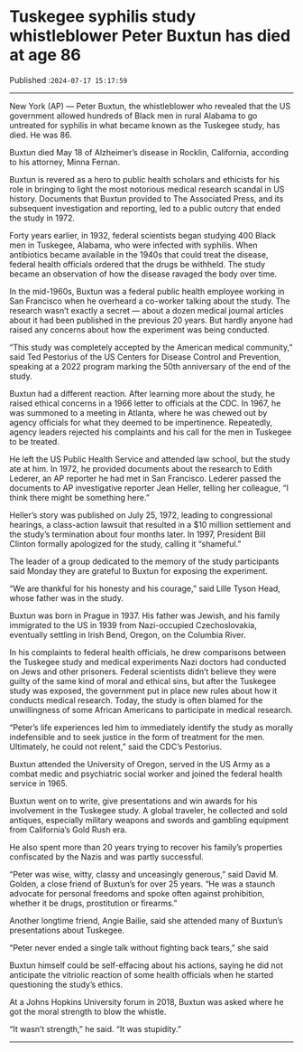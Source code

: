 # Tuskegee syphilis study whistleblower Peter Buxtun has died at age 86

Published :`2024-07-17 15:17:59`

---

New York (AP) — Peter Buxtun, the whistleblower who revealed that the US government allowed hundreds of Black men in rural Alabama to go untreated for syphilis in what became known as the Tuskegee study, has died. He was 86.

Buxtun died May 18 of Alzheimer’s disease in Rocklin, California, according to his attorney, Minna Fernan.

Buxtun is revered as a hero to public health scholars and ethicists for his role in bringing to light the most notorious medical research scandal in US history. Documents that Buxtun provided to The Associated Press, and its subsequent investigation and reporting, led to a public outcry that ended the study in 1972.

Forty years earlier, in 1932, federal scientists began studying 400 Black men in Tuskegee, Alabama, who were infected with syphilis. When antibiotics became available in the 1940s that could treat the disease, federal health officials ordered that the drugs be withheld. The study became an observation of how the disease ravaged the body over time.

In the mid-1960s, Buxtun was a federal public health employee working in San Francisco when he overheard a co-worker talking about the study. The research wasn’t exactly a secret — about a dozen medical journal articles about it had been published in the previous 20 years. But hardly anyone had raised any concerns about how the experiment was being conducted.

“This study was completely accepted by the American medical community,” said Ted Pestorius of the US Centers for Disease Control and Prevention, speaking at a 2022 program marking the 50th anniversary of the end of the study.

Buxtun had a different reaction. After learning more about the study, he raised ethical concerns in a 1966 letter to officials at the CDC. In 1967, he was summoned to a meeting in Atlanta, where he was chewed out by agency officials for what they deemed to be impertinence. Repeatedly, agency leaders rejected his complaints and his call for the men in Tuskegee to be treated.

He left the US Public Health Service and attended law school, but the study ate at him. In 1972, he provided documents about the research to Edith Lederer, an AP reporter he had met in San Francisco. Lederer passed the documents to AP investigative reporter Jean Heller, telling her colleague, “I think there might be something here.”

Heller’s story was published on July 25, 1972, leading to congressional hearings, a class-action lawsuit that resulted in a $10 million settlement and the study’s termination about four months later. In 1997, President Bill Clinton formally apologized for the study, calling it “shameful.”

The leader of a group dedicated to the memory of the study participants said Monday they are grateful to Buxtun for exposing the experiment.

“We are thankful for his honesty and his courage,” said Lille Tyson Head, whose father was in the study.

Buxtun was born in Prague in 1937. His father was Jewish, and his family immigrated to the US in 1939 from Nazi-occupied Czechoslovakia, eventually settling in Irish Bend, Oregon, on the Columbia River.

In his complaints to federal health officials, he drew comparisons between the Tuskegee study and medical experiments Nazi doctors had conducted on Jews and other prisoners. Federal scientists didn’t believe they were guilty of the same kind of moral and ethical sins, but after the Tuskegee study was exposed, the government put in place new rules about how it conducts medical research. Today, the study is often blamed for the unwillingness of some African Americans to participate in medical research.

“Peter’s life experiences led him to immediately identify the study as morally indefensible and to seek justice in the form of treatment for the men. Ultimately, he could not relent,” said the CDC’s Pestorius.

Buxtun attended the University of Oregon, served in the US Army as a combat medic and psychiatric social worker and joined the federal health service in 1965.

Buxtun went on to write, give presentations and win awards for his involvement in the Tuskegee study. A global traveler, he collected and sold antiques, especially military weapons and swords and gambling equipment from California’s Gold Rush era.

He also spent more than 20 years trying to recover his family’s properties confiscated by the Nazis and was partly successful.

“Peter was wise, witty, classy and unceasingly generous,” said David M. Golden, a close friend of Buxtun’s for over 25 years. “He was a staunch advocate for personal freedoms and spoke often against prohibition, whether it be drugs, prostitution or firearms.”

Another longtime friend, Angie Bailie, said she attended many of Buxtun’s presentations about Tuskegee.

“Peter never ended a single talk without fighting back tears,” she said

Buxtun himself could be self-effacing about his actions, saying he did not anticipate the vitriolic reaction of some health officials when he started questioning the study’s ethics.

At a Johns Hopkins University forum in 2018, Buxtun was asked where he got the moral strength to blow the whistle.

“It wasn’t strength,” he said. “It was stupidity.”

---

